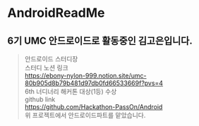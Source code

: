 # AndroidReadMe
6기 UMC 안드로이드로 활동중인 김고은입니다.
---------
>안드로이드 스터디장   
>스터디 노션 링크    
>https://ebony-nylon-999.notion.site/umc-80b905d8b79b481d97db0fd66533669f?pvs=4       
>6th 너디너리 해커톤 대상(1등) 수상   
>github link    
>https://github.com/Hackathon-PassOn/Android      
>위 프로젝트에서 안드로이드파트를 맡았습니다.    

